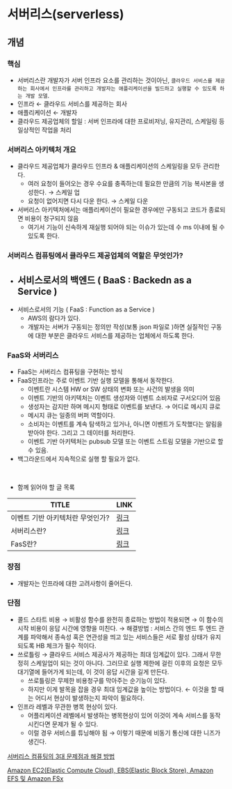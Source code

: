 # 서버리스(serverless)

## 개념

### 핵심

- 서버리스란 개발자가 서버 인프라 요소를 관리하는 것이아닌, `클라우드 서비스를 제공하는 회사에서 인프라를 관리하고 개발자는 애플리케이션을 빌드하고 실행할 수 있도록 하는 개발 모델`.
- 인프라 ← 클라우드 서비스를 제공하는 회사
- 애플리케이션 ← 개발자
- 클라우드 제공업체의 할일 : 서버 인프라에 대한 프로비저닝, 유지관리, 스케일링 등 일상적인 작업을 처리

### 서버리스 아키텍처 개요

- 클라우드 제공업체가 클라우드 인프라 & 애플리케이션의 스케일링을 모두 관리한다.
    - 여러 요청이 들어오는 경우 수요를 충족하는데 필요한 만큼의 기능 복사본을 생성한다. → 스케일 업
    - 요청이 없어지면 다시 다운 한다. → 스케일 다운
- 서버리스 아키텍처에서는 애플리케이션이 필요한 경우에만 구동되고 코드가 종료되면 비용이 청구되지 않음
    - 여기서 기능이 신속하게 재실행 되어야 되는 이슈가 있는데 수 ms 이내에 될 수 있도록 한다.

### 서버리스 컴퓨팅에서 클라우드 제공업체의 역할은 무엇인가?

- 서비스로서의 백엔드 ( BaaS : Backedn as a Service )
    - 
- 서비스로서의 기능 ( FaaS : Function as a Service )
    - AWS의 람다가 있다.
    - 개발자는 서버가 구동되는 정의만 작성(보통 json 파일로 )하면 실질적인 구동에 대한 부분은 클라우드 서비스를 제공하는 업체에서 하도록 한다.
    

### FaaS와 서버리스

- FaaS는 서버리스 컴퓨팅을 구현하는 방식
- FaaS인프라는 주로 이벤트 기반 실행 모델을 통해서 동작한다.
    - 이벤트란 시스템 HW or SW 상태의 변화 또는 사건의 발생을 의미
    - 이벤트 기반의 아키텍처는 이벤트 생성자와 이벤트 소비자로 구서오디어 있음
    - 생성자는 감지만 하며 메시지 형태로 이벤트를 보낸다. → 어디로 메시지 큐로
    - 메시지 큐는 일종의 버퍼 역할이다.
    - 소비자는 이벤트를 계속 탐색하고 있거나, 아니면 이벤트가 도착했다는 알림을 받아야 한다. 그리고 그 데이터를 처리한다.
    - 이벤트 기반 아키텍처는 pubsub 모델 또는 이벤트 스트림 모델을 기반으로 할 수 있음.
- 백그라운드에서 지속적으로 실행 할 필요가 없다.

<br/>

- 함께 읽어야 할 글 목록  


| TITLE | LINK |
| ------ | ------ |  
| 이벤트 기반 아키텍처란 무엇인가? | [링크](https://www.redhat.com/ko/topics/integration/what-is-event-driven-architecture) | 
| 서버리스란? | [링크](https://www.redhat.com/ko/topics/cloud-native-apps/what-is-serverless) |
| FasS란? | [링크](https://www.redhat.com/ko/topics/cloud-native-apps/what-is-faas) |


### 장점

- 개발자는 인프라에 대한 고려사항이 줄어든다.

### 단점

- 콜드 스타트 비용 → 비활성 함수를 완전히 종료하는 방법이 적용되면 → 이 함수의 시작 비용이 응답 시간에 영향을 미친다. → 해결방법 : 서비스 간의 엔드 투 엔드 관계를 파악해서 종속성 혹은 연관성을 띄고 있는 서비스들은 서로 활성 상태가 유지되도록 HB 체크가 필수 적이다.
- 쓰로틀링 → 클라우드 서비스 제공사가 제공하는 최대 임계값이 있다. 그래서 무한정히 스케일업이 되는 것이 아니다. 그러므로 실행 제한에 걸린 이후의 요청은 모두 대기열에 들어가게 되는데, 이 것이 응답 시간을 길게 만든다.
    - 쓰로틀링은 무제한 비용청구를 막아주는 순기능이 있다.
    - 하지만 이게 발목을 잡을 경우 최대 임계값을 높이는 방법이다. ← 이것을 할 때는 어디서 현상이 발생하는지 파악이 필요하다.
- 인프라 레벨과 무관한 병목 현상이 있다.
    - 어플리케이션 레벨에서 발생하는 병목현상이 있어 이것이 계속 서비스를 동작시킨다면 문제가 될 수 있다.
    - 이럴 경우 서비스를 튜닝해야 됨 → 이렇기 때문에 비동기 통신에 대한 니즈가 생긴다.
    

[서버리스 컴퓨팅의 3대 문제점과 해결 방법](https://www.itworld.co.kr/news/116481)

[Amazon EC2(Elastic Compute Cloud), EBS(Elastic Block Store), Amazon EFS 및 Amazon FSx](https://waspro.tistory.com/489?category=855358)
